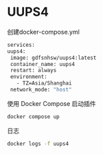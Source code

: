 # UUPS4
创建docker-compose.yml
   ```bash
services:
  uups4:
    image: gdfsnhsw/uups4:latest
    container_name: uups4
    restart: always
    environment:
      - TZ=Asia/Shanghai
    network_mode: "host"
   ```
使用 Docker Compose 启动插件
   ```bash
docker compose up
   ```
日志
   ```bash
docker logs -f uups4
   ```
